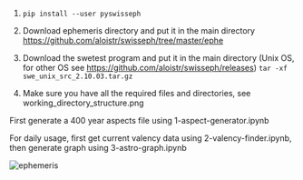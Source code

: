 1. ```pip install --user pyswisseph```
2. Download ephemeris directory and put it in the main directory https://github.com/aloistr/swisseph/tree/master/ephe
  
3. Download the swetest program and put it in the main directory (Unix OS, for other OS see https://github.com/aloistr/swisseph/releases)
   ``` tar -xf swe_unix_src_2.10.03.tar.gz ```

4. Make sure you have all the required files and directories, see working_directory_structure.png

First generate a 400 year aspects file using 1-aspect-generator.ipynb

For daily usage, first get current valency data using 2-valency-finder.ipynb, then generate graph using 3-astro-graph.ipynb

![ephemeris](https://github.com/NQevxvEtg/astro-graph/blob/main/image/BTCUSD%202024-01-01%20to%202024-06-01.png)
